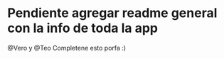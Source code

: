 # Pendiente agregar readme general con la info de toda la app
@Vero y @Teo
Completene esto porfa :)
